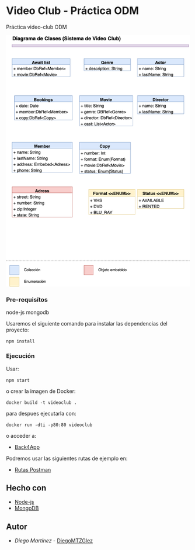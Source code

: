 # Video Club - Práctica ODM

Práctica video-club ODM

![Diagrama de Clases - ODM](./assets/DDC%20-%20ODM.png "Diagrama de Clases - ODM")

### Pre-requisítos

node-js
mongodb

Usaremos el siguiente comando para instalar las dependencias del proyecto:

```
npm install
```

### Ejecución

Usar:

```
npm start
```

o crear la imagen de Docker:

```
docker build -t videoclub .
```

para despues ejecutarla con:

```
docker run -dti -p80:80 videoclub
```
o acceder a:

  - [Back4App](https://videoclub-olxlme8c.b4a.run/)

Podremos usar las siguientes rutas de ejemplo en:
- [Rutas Postman](https://www.postman.com/cryosat-operator-77440515/workspace/compartir)

## Hecho con

  - [Node-js](https://nodejs.org/es)
  - [MongoDB](https://www.mongodb.com)

## Autor

  - *Diego Martínez* -
    [DiegoMTZGlez](https://github.com/DiegoMTZGlz)